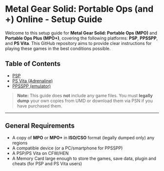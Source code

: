# Metal Gear Solid: Portable Ops (and +) Online - Setup Guide

Welcome to this setup guide for **Metal Gear Solid: Portable Ops (MPO)** and **Portable Ops Plus (MPO+)**, covering the following platforms: **PSP**, **PPSSPP**, and **PS Vita**. This GitHub repository aims to provide clear instructions for playing these games in the best conditions possible.

## Table of Contents

- [PSP](./psp/setup.md)
- [PS Vita (Adrenaline)](./vita/setup.md)
- [PPSSPP (emulator)](./ppsspp/setup.md)


> **Note:** This guide does **not** include any game files. You must **legally dump** your own copies from UMD or download them via PSN if you have purchased them.

---

## General Requirements

- A copy of **MPO** or **MPO+** in **ISO/CSO** format (legally dumped only) any regions
- A compatible device (or a PC/smartphone for PPSSPP)
- A PSP/PS Vita on CFW/HEN
- A Memory Card large enough to store the games, save data, plugin and cheats (for PSP and PS Vita users)
